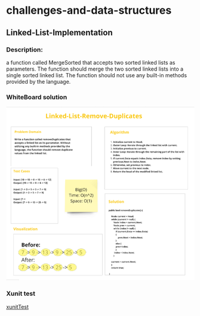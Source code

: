 # challenges-and-data-structures

## Linked-List-Implementation

###  Description:

a function called MergeSorted that accepts two sorted linked lists as parameters. The function should merge the two sorted linked lists into a single sorted linked list. The function should not use any built-in methods provided by the language.
### WhiteBoard solution


![whiteBoard](https://github.com/Nory9/challenges-and-data-structures/blob/Linked-List-Remove-Duplicates/challenges-and-data-structures/DataStructures/LinkedList/Screenshot%20(73).png?raw=true)




### Xunit test

[xunitTest](https://github.com/Nory9/challenges-and-data-structures/blob/Linked-List-Remove-Duplicates/CommonElements.Tests/RemoveDuplicatesTests.cs)